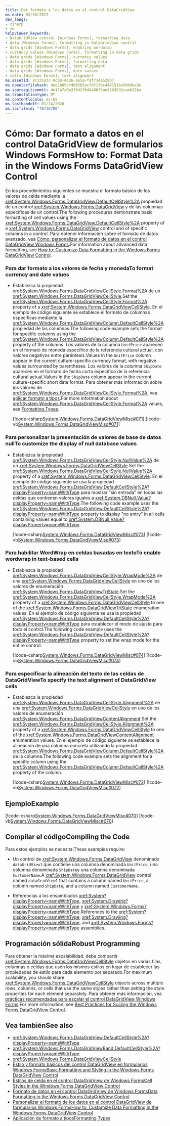 ```yaml
---
title: Dar formato a los datos en el control DataGridView
ms.date: 03/30/2017
dev_langs:
- csharp
- vb
helpviewer_keywords:
- DataGridView control [Windows Forms], formatting data
- data [Windows Forms], formatting in DataGridView control
- data grids [Windows Forms], enabling wordwrap
- currency values [Windows Forms], formatting in data grids
- data grids [Windows Forms], currency values
- data grids [Windows Forms], formatting data
- data grids [Windows Forms], text alignment
- data grids [Windows Forms], date values
- cells [Windows Forms], text alignment
ms.assetid: 8c33543c-9c08-4636-a65a-fdf714a529b7
ms.openlocfilehash: 9ee2869cf4085b5acfdf1f8c440151be506dbe3e
ms.sourcegitcommit: de17a7a0a37042f0d4406f5ae5393531caeb25ba
ms.translationtype: MT
ms.contentlocale: es-ES
ms.lasthandoff: 01/24/2020
ms.locfileid: "76736780"
---
```

# <a name="how-to-format-data-in-the-windows-forms-datagridview-control"></a><span data-ttu-id="6f609-102">Cómo: Dar formato a datos en el control DataGridView de formularios Windows Forms</span><span class="sxs-lookup"><span data-stu-id="6f609-102">How to: Format Data in the Windows Forms DataGridView Control</span></span>
<span data-ttu-id="6f609-103">En los procedimientos siguientes se muestra el formato básico de los valores de celda mediante la <xref:System.Windows.Forms.DataGridView.DefaultCellStyle%2A> propiedad de un control <xref:System.Windows.Forms.DataGridView> y de las columnas específicas de un control.</span><span class="sxs-lookup"><span data-stu-id="6f609-103">The following procedures demonstrate basic formatting of cell values using the <xref:System.Windows.Forms.DataGridView.DefaultCellStyle%2A> property of a <xref:System.Windows.Forms.DataGridView> control and of specific columns in a control.</span></span> <span data-ttu-id="6f609-104">Para obtener información sobre el formato de datos avanzado, vea [Cómo: personalizar el formato de datos en el control DataGridView Windows Forms](how-to-customize-data-formatting-in-the-windows-forms-datagridview-control.md).</span><span class="sxs-lookup"><span data-stu-id="6f609-104">For information about advanced data formatting, see [How to: Customize Data Formatting in the Windows Forms DataGridView Control](how-to-customize-data-formatting-in-the-windows-forms-datagridview-control.md).</span></span>  
  
### <a name="to-format-currency-and-date-values"></a><span data-ttu-id="6f609-105">Para dar formato a los valores de fecha y moneda</span><span class="sxs-lookup"><span data-stu-id="6f609-105">To format currency and date values</span></span>  
  
- <span data-ttu-id="6f609-106">Establezca la propiedad <xref:System.Windows.Forms.DataGridViewCellStyle.Format%2A> de un <xref:System.Windows.Forms.DataGridViewCellStyle>.</span><span class="sxs-lookup"><span data-stu-id="6f609-106">Set the <xref:System.Windows.Forms.DataGridViewCellStyle.Format%2A> property of a <xref:System.Windows.Forms.DataGridViewCellStyle>.</span></span> <span data-ttu-id="6f609-107">En el ejemplo de código siguiente se establece el formato de columnas específicas mediante la <xref:System.Windows.Forms.DataGridViewColumn.DefaultCellStyle%2A> propiedad de las columnas.</span><span class="sxs-lookup"><span data-stu-id="6f609-107">The following code example sets the format for specific columns using the <xref:System.Windows.Forms.DataGridViewColumn.DefaultCellStyle%2A> property of the columns.</span></span> <span data-ttu-id="6f609-108">Los valores de la columna `UnitPrice` aparecen en el formato de moneda específico de la referencia cultural actual, con valores negativos entre paréntesis.</span><span class="sxs-lookup"><span data-stu-id="6f609-108">Values in the `UnitPrice` column appear in the current culture-specific currency format, with negative values surrounded by parentheses.</span></span> <span data-ttu-id="6f609-109">Los valores de la columna `ShipDate` aparecen en el formato de fecha corta específico de la referencia cultural actual.</span><span class="sxs-lookup"><span data-stu-id="6f609-109">Values in the `ShipDate` column appear in the current culture-specific short date format.</span></span> <span data-ttu-id="6f609-110">Para obtener más información sobre los valores de <xref:System.Windows.Forms.DataGridViewCellStyle.Format%2A>, vea [aplicar formato a tipos](../../../standard/base-types/formatting-types.md).</span><span class="sxs-lookup"><span data-stu-id="6f609-110">For more information about <xref:System.Windows.Forms.DataGridViewCellStyle.Format%2A> values, see [Formatting Types](../../../standard/base-types/formatting-types.md).</span></span>  
  
     [!code-csharp[System.Windows.Forms.DataGridViewMisc#071](~/samples/snippets/csharp/VS_Snippets_Winforms/System.Windows.Forms.DataGridViewMisc/CS/datagridviewmisc.cs#071)]
     [!code-vb[System.Windows.Forms.DataGridViewMisc#071](~/samples/snippets/visualbasic/VS_Snippets_Winforms/System.Windows.Forms.DataGridViewMisc/VB/datagridviewmisc.vb#071)]  
  
### <a name="to-customize-the-display-of-null-database-values"></a><span data-ttu-id="6f609-111">Para personalizar la presentación de valores de base de datos null</span><span class="sxs-lookup"><span data-stu-id="6f609-111">To customize the display of null database values</span></span>  
  
- <span data-ttu-id="6f609-112">Establezca la propiedad <xref:System.Windows.Forms.DataGridViewCellStyle.NullValue%2A> de un <xref:System.Windows.Forms.DataGridViewCellStyle>.</span><span class="sxs-lookup"><span data-stu-id="6f609-112">Set the <xref:System.Windows.Forms.DataGridViewCellStyle.NullValue%2A> property of a <xref:System.Windows.Forms.DataGridViewCellStyle>.</span></span> <span data-ttu-id="6f609-113">En el ejemplo de código siguiente se usa la propiedad <xref:System.Windows.Forms.DataGridView.DefaultCellStyle%2A?displayProperty=nameWithType> para mostrar "sin entrada" en todas las celdas que contienen valores iguales a <xref:System.DBNull.Value?displayProperty=nameWithType>.</span><span class="sxs-lookup"><span data-stu-id="6f609-113">The following code example uses the <xref:System.Windows.Forms.DataGridView.DefaultCellStyle%2A?displayProperty=nameWithType> property to display "no entry" in all cells containing values equal to <xref:System.DBNull.Value?displayProperty=nameWithType>.</span></span>  
  
     [!code-csharp[System.Windows.Forms.DataGridViewMisc#073](~/samples/snippets/csharp/VS_Snippets_Winforms/System.Windows.Forms.DataGridViewMisc/CS/datagridviewmisc.cs#073)]
     [!code-vb[System.Windows.Forms.DataGridViewMisc#073](~/samples/snippets/visualbasic/VS_Snippets_Winforms/System.Windows.Forms.DataGridViewMisc/VB/datagridviewmisc.vb#073)]  
  
### <a name="to-enable-wordwrap-in-text-based-cells"></a><span data-ttu-id="6f609-114">Para habilitar WordWrap en celdas basadas en texto</span><span class="sxs-lookup"><span data-stu-id="6f609-114">To enable wordwrap in text-based cells</span></span>  
  
- <span data-ttu-id="6f609-115">Establezca la propiedad <xref:System.Windows.Forms.DataGridViewCellStyle.WrapMode%2A> de una <xref:System.Windows.Forms.DataGridViewCellStyle> en uno de los valores de enumeración <xref:System.Windows.Forms.DataGridViewTriState>.</span><span class="sxs-lookup"><span data-stu-id="6f609-115">Set the <xref:System.Windows.Forms.DataGridViewCellStyle.WrapMode%2A> property of a <xref:System.Windows.Forms.DataGridViewCellStyle> to one of the <xref:System.Windows.Forms.DataGridViewTriState> enumeration values.</span></span> <span data-ttu-id="6f609-116">En el ejemplo de código siguiente se usa la propiedad <xref:System.Windows.Forms.DataGridView.DefaultCellStyle%2A?displayProperty=nameWithType> para establecer el modo de ajuste para todo el control.</span><span class="sxs-lookup"><span data-stu-id="6f609-116">The following code example uses the <xref:System.Windows.Forms.DataGridView.DefaultCellStyle%2A?displayProperty=nameWithType> property to set the wrap mode for the entire control.</span></span>  
  
     [!code-csharp[System.Windows.Forms.DataGridViewMisc#074](~/samples/snippets/csharp/VS_Snippets_Winforms/System.Windows.Forms.DataGridViewMisc/CS/datagridviewmisc.cs#074)]
     [!code-vb[System.Windows.Forms.DataGridViewMisc#074](~/samples/snippets/visualbasic/VS_Snippets_Winforms/System.Windows.Forms.DataGridViewMisc/VB/datagridviewmisc.vb#074)]  
  
### <a name="to-specify-the-text-alignment-of-datagridview-cells"></a><span data-ttu-id="6f609-117">Para especificar la alineación del texto de las celdas de DataGridView</span><span class="sxs-lookup"><span data-stu-id="6f609-117">To specify the text alignment of DataGridView cells</span></span>  
  
- <span data-ttu-id="6f609-118">Establezca la propiedad <xref:System.Windows.Forms.DataGridViewCellStyle.Alignment%2A> de una <xref:System.Windows.Forms.DataGridViewCellStyle> en uno de los valores de enumeración <xref:System.Windows.Forms.DataGridViewContentAlignment>.</span><span class="sxs-lookup"><span data-stu-id="6f609-118">Set the <xref:System.Windows.Forms.DataGridViewCellStyle.Alignment%2A> property of a <xref:System.Windows.Forms.DataGridViewCellStyle> to one of the <xref:System.Windows.Forms.DataGridViewContentAlignment> enumeration values.</span></span> <span data-ttu-id="6f609-119">En el ejemplo de código siguiente se establece la alineación de una columna concreta utilizando la propiedad <xref:System.Windows.Forms.DataGridViewColumn.DefaultCellStyle%2A> de la columna.</span><span class="sxs-lookup"><span data-stu-id="6f609-119">The following code example sets the alignment for a specific column using the <xref:System.Windows.Forms.DataGridViewColumn.DefaultCellStyle%2A> property of the column.</span></span>  
  
     [!code-csharp[System.Windows.Forms.DataGridViewMisc#072](~/samples/snippets/csharp/VS_Snippets_Winforms/System.Windows.Forms.DataGridViewMisc/CS/datagridviewmisc.cs#072)]
     [!code-vb[System.Windows.Forms.DataGridViewMisc#072](~/samples/snippets/visualbasic/VS_Snippets_Winforms/System.Windows.Forms.DataGridViewMisc/VB/datagridviewmisc.vb#072)]  
  
## <a name="example"></a><span data-ttu-id="6f609-120">Ejemplo</span><span class="sxs-lookup"><span data-stu-id="6f609-120">Example</span></span>  
 [!code-csharp[System.Windows.Forms.DataGridViewMisc#070](~/samples/snippets/csharp/VS_Snippets_Winforms/System.Windows.Forms.DataGridViewMisc/CS/datagridviewmisc.cs#070)]
 [!code-vb[System.Windows.Forms.DataGridViewMisc#070](~/samples/snippets/visualbasic/VS_Snippets_Winforms/System.Windows.Forms.DataGridViewMisc/VB/datagridviewmisc.vb#070)]  
  
## <a name="compiling-the-code"></a><span data-ttu-id="6f609-121">Compilar el código</span><span class="sxs-lookup"><span data-stu-id="6f609-121">Compiling the Code</span></span>  
 <span data-ttu-id="6f609-122">Para estos ejemplos se necesita:</span><span class="sxs-lookup"><span data-stu-id="6f609-122">These examples require:</span></span>  
  
- <span data-ttu-id="6f609-123">Un control de <xref:System.Windows.Forms.DataGridView> denominado `dataGridView1` que contiene una columna denominada `UnitPrice`, una columna denominada `ShipDate`y una columna denominada `CustomerName`.</span><span class="sxs-lookup"><span data-stu-id="6f609-123">A <xref:System.Windows.Forms.DataGridView> control named `dataGridView1` that contains a column named `UnitPrice`, a column named `ShipDate`, and a column named `CustomerName`.</span></span>  
  
- <span data-ttu-id="6f609-124">Referencias a los ensamblados <xref:System?displayProperty=nameWithType>, <xref:System.Drawing?displayProperty=nameWithType> y <xref:System.Windows.Forms?displayProperty=nameWithType>.</span><span class="sxs-lookup"><span data-stu-id="6f609-124">References to the <xref:System?displayProperty=nameWithType>, <xref:System.Drawing?displayProperty=nameWithType>, and <xref:System.Windows.Forms?displayProperty=nameWithType> assemblies.</span></span>  
  
## <a name="robust-programming"></a><span data-ttu-id="6f609-125">Programación sólida</span><span class="sxs-lookup"><span data-stu-id="6f609-125">Robust Programming</span></span>  
 <span data-ttu-id="6f609-126">Para obtener la máxima escalabilidad, debe compartir <xref:System.Windows.Forms.DataGridViewCellStyle> objetos en varias filas, columnas o celdas que usen los mismos estilos en lugar de establecer las propiedades de estilo para cada elemento por separado.</span><span class="sxs-lookup"><span data-stu-id="6f609-126">For maximum scalability, you should share <xref:System.Windows.Forms.DataGridViewCellStyle> objects across multiple rows, columns, or cells that use the same styles rather than setting the style properties for each element separately.</span></span> <span data-ttu-id="6f609-127">Para obtener más información, vea [prácticas recomendadas para escalar el control DataGridView Windows Forms](best-practices-for-scaling-the-windows-forms-datagridview-control.md).</span><span class="sxs-lookup"><span data-stu-id="6f609-127">For more information, see [Best Practices for Scaling the Windows Forms DataGridView Control](best-practices-for-scaling-the-windows-forms-datagridview-control.md).</span></span>  
  
## <a name="see-also"></a><span data-ttu-id="6f609-128">Vea también</span><span class="sxs-lookup"><span data-stu-id="6f609-128">See also</span></span>

- <xref:System.Windows.Forms.DataGridView.DefaultCellStyle%2A?displayProperty=nameWithType>
- <xref:System.Windows.Forms.DataGridViewBand.DefaultCellStyle%2A?displayProperty=nameWithType>
- <xref:System.Windows.Forms.DataGridViewCellStyle>
- [<span data-ttu-id="6f609-129">Estilo y formato básicos del control DataGridView en formularios Windows Forms</span><span class="sxs-lookup"><span data-stu-id="6f609-129">Basic Formatting and Styling in the Windows Forms DataGridView Control</span></span>](basic-formatting-and-styling-in-the-windows-forms-datagridview-control.md)
- [<span data-ttu-id="6f609-130">Estilos de celda en el control DataGridView de Windows Forms</span><span class="sxs-lookup"><span data-stu-id="6f609-130">Cell Styles in the Windows Forms DataGridView Control</span></span>](cell-styles-in-the-windows-forms-datagridview-control.md)
- [<span data-ttu-id="6f609-131">Formato de datos en el control DataGridView de Windows Forms</span><span class="sxs-lookup"><span data-stu-id="6f609-131">Data Formatting in the Windows Forms DataGridView Control</span></span>](data-formatting-in-the-windows-forms-datagridview-control.md)
- [<span data-ttu-id="6f609-132">Personalizar el formato de los datos en el control DataGridView de formularios Windows Forms</span><span class="sxs-lookup"><span data-stu-id="6f609-132">How to: Customize Data Formatting in the Windows Forms DataGridView Control</span></span>](how-to-customize-data-formatting-in-the-windows-forms-datagridview-control.md)
- [<span data-ttu-id="6f609-133">Aplicación de formato a tipos</span><span class="sxs-lookup"><span data-stu-id="6f609-133">Formatting Types</span></span>](../../../standard/base-types/formatting-types.md)
